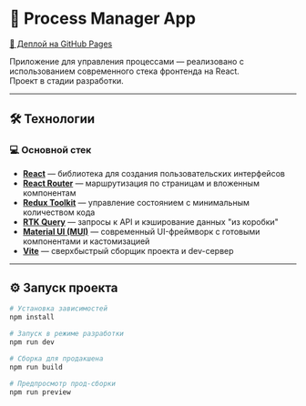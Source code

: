 
# 🚀 Process Manager App

[🔗 Деплой на GitHub Pages](https://matveev96.github.io/ProcessManagerApp/)

Приложение для управления процессами — реализовано с использованием современного стека фронтенда на React.  
Проект в стадии разработки.

---

## 🛠️ Технологии

### 💻 Основной стек

- **[React](https://react.dev/)** — библиотека для создания пользовательских интерфейсов
- **[React Router](https://reactrouter.com/)** — маршрутизация по страницам и вложенным компонентам
- **[Redux Toolkit](https://redux-toolkit.js.org/)** — управление состоянием с минимальным количеством кода
- **[RTK Query](https://redux-toolkit.js.org/rtk-query/overview)** — запросы к API и кэширование данных "из коробки"
- **[Material UI (MUI)](https://mui.com/)** — современный UI-фреймворк с готовыми компонентами и кастомизацией
- **[Vite](https://vitejs.dev/)** — сверхбыстрый сборщик проекта и dev-сервер

---

## ⚙️ Запуск проекта

```bash
# Установка зависимостей
npm install

# Запуск в режиме разработки
npm run dev

# Сборка для продакшена
npm run build

# Предпросмотр прод-сборки
npm run preview
